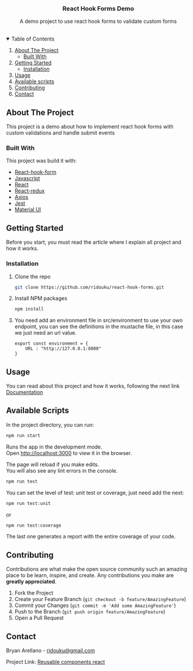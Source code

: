 <!-- PROJECT LOGO -->
<br />
<p align="center">

<h3 align="center">React Hook Forms Demo</h3>

  <p align="center">
    A demo project to use react hook forms to validate custom forms  
    <br /> 
    <br />
    </p>

<!-- TABLE OF CONTENTS -->
<details open="open">
  <summary>Table of Contents</summary>
  <ol>
    <li>
      <a href="#about-the-project">About The Project</a>
      <ul>
        <li><a href="#built-with">Built With</a></li>
      </ul>
    </li>
    <li>
      <a href="#getting-started">Getting Started</a>
      <ul>
        <li><a href="#installation">Installation</a></li>
      </ul>
    </li>
    <li><a href="#usage">Usage</a></li>
    <li><a href="#scripts">Available scripts</a></li>
    <li><a href="#contributing">Contributing</a></li>
    <li><a href="#contact">Contact</a></li>
</ol>
</details>

<!-- ABOUT THE PROJECT -->

## About The Project

This project is a demo about how to implement react hook forms with custom validations and handle submit events

### Built With

This project was build it with:

- [React-hook-form](https://react-hook-form.com)
- [Javascript](https://www.javascript.com)
- [React](https://reactjs.org)
- [React-redux](https://react-redux.js.org)
- [Axios](https://axios-http.com/docs/intro)
- [Jest](https://jestjs.io)
- [Material UI](https://mui.com/es/)

<!-- GETTING STARTED -->

## Getting Started

Before you start, you must read the article where I explain all project and how it works.

### Installation

1. Clone the repo
   ```sh
   git clone https://github.com/ridouku/react-hook-forms.git
   ```
2. Install NPM packages
   ```sh
   npm install
   ```
3. You need add an environment file in src/environment 
to use your own endpoint, you can see the definitions in the mustache file,
in this case we just need an url value. 
   ```
   export const environment = {
       URL : "http://127.0.0.1:8000"
   }
   ```
<!-- USAGE EXAMPLES -->

## Usage

You can read about this project and how it works, following the next link [Documentation](https://ridouku.medium.com/create-and-publish-your-own-components-with-react-and-gulp-63a8f27e5571)

## Available Scripts

In the project directory, you can run:

```sh 
npm run start
```
Runs the app in the development mode.\
Open [http://localhost:3000](http://localhost:3000) to view it in the browser.

The page will reload if you make edits.\
You will also see any lint errors in the console.

```sh 
npm run test
```

You can set the level of test: unit test or coverage, just need add the next: 
```sh 
npm run test:unit
```

or 

```sh 
npm run test:coverage
```

The last one generates a report with the entire coverage of your code.


## Contributing

Contributions are what make the open source community such an amazing place to be learn, inspire, and create. Any contributions you make are **greatly appreciated**.

1. Fork the Project
2. Create your Feature Branch (`git checkout -b feature/AmazingFeature`)
3. Commit your Changes (`git commit -m 'Add some AmazingFeature'`)
4. Push to the Branch (`git push origin feature/AmazingFeature`)
5. Open a Pull Request

<!-- CONTACT -->

## Contact

Bryan Arellano - ridouku@gmail.com

Project Link: [Reusable components react](https://github.com/ridouku/reusable-components-react)
